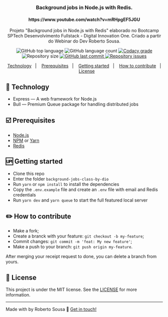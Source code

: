 
<h3 align="center">
	Background jobs in Node.js with Redis.
</h3>
<h4 align="center">
https://www.youtube.com/watch?v=mRHpgEF5JGU
</h4>
<p align="center">
Projeto "Background jobs in Node.js with Redis" elaborado no Bootcamp SPTech Desenvolvimento Fullstack - Digital Innovation One. Criado a partir do Webinar do Dev Roberto Sousa.</p>
<p align="center">
  <img alt="GitHub top language" src="https://img.shields.io/github/languages/top/robertosousa1/background-jobs-class-by-dio.svg">
  
  <img alt="GitHub language count" src="https://img.shields.io/github/languages/count/robertosousa1/background-jobs-class-by-dio.svg">
  
  <a href="https://www.codacy.com/app/robertosousa1/background-jobs-class-by-dio?utm_source=github.com&amp;utm_medium=referral&amp;utm_content=robertosousa1/background-jobs-class-by-dio&amp;utm_campaign=Badge_Grade">
    <img alt="Codacy grade" src="https://img.shields.io/codacy/grade/70c8e79c83b442278f6c276ebf117ae4.svg">
  </a>

  
  <img alt="Repository size" src="https://img.shields.io/github/repo-size/robertosousa1/background-jobs-class-by-dio.svg">
  <a href="https://github.com/robertosousa1/background-jobs-class-by-dio/commits/master">
    <img alt="GitHub last commit" src="https://img.shields.io/github/last-commit/robertosousa1/background-jobs-class-by-dio.svg">
  </a>
  
  <a href="https://github.com/robertosousa1/background-jobs-class-by-dio/issues">
    <img alt="Repository issues" src="https://img.shields.io/github/issues/robertosousa1/background-jobs-class-by-dio.svg">
  </a>
</p>

<p align="center">
<a href="#rocket-technology">Technology</a>&nbsp;&nbsp;&nbsp;|&nbsp;&nbsp;&nbsp;
  <a href="#ballot_box_with_check-prerequisites">Prerequisites</a>&nbsp;&nbsp;&nbsp;|&nbsp;&nbsp;&nbsp;
    <a href="#up-getting-started">Getting started</a>&nbsp;&nbsp;&nbsp;|&nbsp;&nbsp;&nbsp;
  <a href="#pencil2-how-to-contribute">How to contribute</a>&nbsp;&nbsp;&nbsp;|&nbsp;&nbsp;&nbsp;
  <a href="#memo-license">License</a>
</p>

## [](#technology):rocket: Technology
-  Express — A web framework for Node.js
-  Bull — Premium Queue package for handling distributed jobs

## [](#prerequisites):ballot_box_with_check: Prerequisites
-   [Node.js](https://nodejs.org/en/)
-   [NPM](https://www.npmjs.com/) or [Yarn](https://yarnpkg.com/pt-BR/docs/install)
- [Redis](https://redis.io/)

## [](#getting-started):up: Getting started

-   Clone this repo
-  Enter the folder `background-jobs-class-by-dio`
-  Run `yarn` or `npm install` to install the dependencies
-  Copy the `.env.example` file and create an `.env` file with email and Redis credentials
- Run `yarn dev` and `yarn queue` to start the full featured local server
## [](#how-to-contribute):pencil2: How to contribute

-   Make a fork;
-   Create a branck with your feature:  `git checkout -b my-feature`;
-   Commit changes:  `git commit -m 'feat: My new feature'`;
-   Make a push to your branch:  `git push origin my-feature`.

After merging your receipt request to done, you can delete a branch from yours.

## [](#license):memo: License
This project is under the MIT license. See the [LICENSE](https://github.com/robertosousa1/background-jobs-class-by-dio/blob/master/LICENSE) for more information.

----------

Made with by Roberto Sousa  👋  [Get in touch!](https://www.linkedin.com/in/robertosousa01/)


